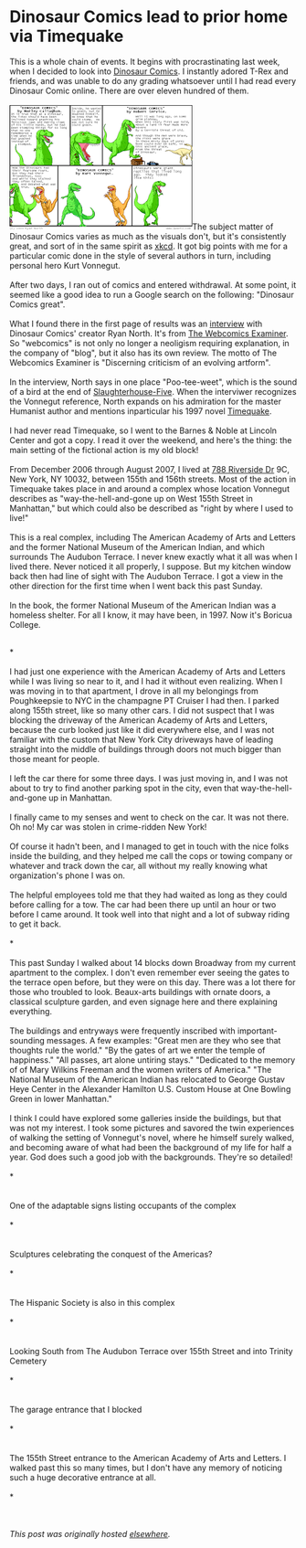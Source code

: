 # Dinosaur Comics lead to prior home via Timequake

<div>
<p>This is a whole chain of events.   It begins with procrastinating last week, when I decided to look into <a href="http://dinosaurcomics.com/">Dinosaur Comics</a>.  I instantly adored T-Rex and friends, and was unable to do any grading whatsoever until I had read every Dinosaur Comic online.  There are over eleven hundred of them.<br><br><a onblur="try {parent.deselectBloggerImageGracefully();} catch(e) {}" href="http://www.qwantz.com/archive/000339.html"><img src="comic2-381.png" alt="" id="BLOGGER_PHOTO_ID_5156217511954235746" border="0"></a>The subject matter of Dinosaur Comics varies as much as the visuals don't, but it's consistently great, and sort of in the same spirit as <a href="http://xkcd.com/">xkcd</a>.  It got big points with me for a particular comic done in the style of several authors in turn, including personal hero Kurt Vonnegut.<br><br>After two days, I ran out of comics and entered withdrawal.  At some point, it seemed like a good idea to run a Google search on the following: "Dinosaur Comics great".<br><br>What I found there in the first page of results was an <a href="http://webcomicsreview.com/examiner/issue050912/ryannorth.html">interview</a> with Dinosaur Comics' creator Ryan North.    It's from <a href="http://webcomicsreview.com/">The Webcomics Examiner</a>.  So "webcomics" is not only no longer a neoligism requiring explanation, in the company of "blog", but it also has its own review.  The motto of The Webcomics Examiner is "Discerning criticism of an evolving artform".<br><br>In the interview, North says in one place "Poo-tee-weet", which is the sound of a bird at the end of <a href="http://www.amazon.com/Slaughterhouse-Five-Kurt-Vonnegut/dp/0385333846/">Slaughterhouse-Five</a>.  When the interviwer recognizes the Vonnegut reference, North expands on his admiration for the master Humanist author and mentions inparticular his 1997 novel  <a href="http://www.amazon.com/Timequake-Kurt-Vonnegut/dp/0425164349/">Timequake</a>.<br><br><a onblur="try {parent.deselectBloggerImageGracefully();} catch(e) {}" href="517PF0ZJ21L.jpg"><img src="517PF0ZJ21L.jpg" alt="" id="BLOGGER_PHOTO_ID_5156277272129192450" border="0"></a>I had never read Timequake, so I went to the Barnes &amp; Noble at Lincoln Center and got a copy. I read it over the weekend, and here's the thing: the main setting of the fictional action is my old block!<br><br>From December 2006 through August 2007, I lived at <a href="http://maps.google.com/maps?f=q&amp;hl=en&amp;geocode=&amp;time=&amp;date=&amp;ttype=&amp;q=788+Riverside+Dr,+New+York,+NY+10032&amp;sll=40.836006,-73.947666&amp;sspn=0.008426,0.014205&amp;ie=UTF8&amp;ll=40.835551,-73.947558&amp;spn=0.008426,0.014205&amp;z=16&amp;iwloc=addr&amp;om=0">788 Riverside Dr</a> 9C, New York, NY 10032, between 155th and 156th streets.  Most of the action in Timequake takes place in and around a complex whose location Vonnegut describes as "way-the-hell-and-gone up on West 155th Street in Manhattan," but which could also be described as "right by where I used to live!"<br><br><a onblur="try {parent.deselectBloggerImageGracefully();} catch(e) {}" href="Library+-+5945.jpg"><img src="Library+-+5945.jpg" alt="" id="BLOGGER_PHOTO_ID_5156278152597488146" border="0"></a>This is a real complex, including The American Academy of Arts and Letters and the former National Museum of the American Indian, and which surrounds The Audubon Terrace.  I never knew exactly what it all was when I lived there.    Never noticed it all properly, I suppose.  But my kitchen window back then had line of sight with The Audubon Terrace.  I got a view in the other direction for the first time when I went back this past Sunday.<br><br>In the book, the former National Museum of the American Indian was a homeless shelter.  For all I know, it may have been, in 1997. Now it's Boricua College.<br><br></p>
<div>*<br>
</div>
<br>I had just one experience with the American Academy of Arts and Letters while I was living so near to it, and I had it without even realizing.  When I was moving in to that apartment, I drove in all my belongings from Poughkeepsie to NYC in the champagne PT Cruiser I had then.  I parked along 155th street, like so many other cars.  I did not suspect that I was blocking the driveway of the American Academy of Arts and Letters, because the curb looked just like it did everywhere else, and I was not familiar with the custom that New York City driveways have of leading straight into the middle of buildings through doors not much bigger than those meant for people.<br><br>I left the car there for some three days.  I was just moving in, and I was not about to try to find another parking spot in the city, even that way-the-hell-and-gone up in Manhattan.<br><br>I finally came to my senses and went to check on the car.  It was not there.  Oh no!  My car was stolen in crime-ridden New York!<br><br>Of course it hadn't been, and I managed to get in touch with the nice folks inside the building, and they helped me call the cops or towing company or whatever and track down the car, all without my really knowing what organization's phone I was on.<br><br>The helpful employees told me that they had waited as long as they could before calling for a tow.  The car had been there up until an hour or two before I came around. It took well into that night and a lot of subway riding to get it back.<br><br><div>*<br>
</div>
<br>This past Sunday I walked about 14 blocks down Broadway from my current apartment to the complex.  I don't even remember ever seeing the gates to the terrace open before, but they were on this day.  There was a lot there for those who troubled to look.  Beaux-arts buildings with ornate doors, a classical sculpture garden, and even signage here and there explaining everything.<br><br>The buildings and entryways were frequently inscribed with important-sounding messages.  A few examples: "Great men are they who see that thoughts rule the world."  "By the gates of art we enter the temple of happiness."  "All passes, art alone untiring stays."  "Dedicated to the memory of of Mary Wilkins Freeman and the women writers of America."  "The National Museum of the American Indian has relocated to George Gustav Heye Center in the Alexander Hamilton U.S. Custom House at One Bowling Green in lower Manhattan."<br><br>I think I could have explored some galleries inside the buildings, but that was not my interest.  I took some pictures and savored the twin experiences of walking the setting of Vonnegut's novel, where he himself surely walked, and becoming aware of what had been the background of my life for half a year.  God does such a good job with the backgrounds.  They're so detailed!<div id="1exj" class="ArwC7c ckChnd">
<br><div>*<br><br>
</div>
<div>
<a onblur="try {parent.deselectBloggerImageGracefully();} catch(e) {}" href="Library+-+5939.jpg"><img src="Library+-+5939.jpg" alt="" id="BLOGGER_PHOTO_ID_5156279810454864418" border="0"></a><br>
</div>
</div>
<div>One of the adaptable signs listing occupants of the complex<br><br>*<br>
</div>
<br><a onblur="try {parent.deselectBloggerImageGracefully();} catch(e) {}" href="Library+-+5937.jpg"><img src="Library+-+5937.jpg" alt="" id="BLOGGER_PHOTO_ID_5156271005771907538" border="0"></a><br><div>Sculptures celebrating the conquest of the Americas?<br><br>*<br><br>
</div>
<a onblur="try {parent.deselectBloggerImageGracefully();} catch(e) {}" href="Library+-+5938.jpg"><img src="Library+-+5938.jpg" alt="" id="BLOGGER_PHOTO_ID_5156271508283081186" border="0"></a><br><div>The Hispanic Society is also in this complex<br><br>*<br>
</div>
<br><a onblur="try {parent.deselectBloggerImageGracefully();} catch(e) {}" href="Library+-+5947.jpg"><img src="Library+-+5947.jpg" alt="" id="BLOGGER_PHOTO_ID_5156270726599033282" border="0"></a><br><div>Looking South from The Audubon Terrace over 155th Street and into Trinity Cemetery<br><br>*<br>
</div>
<br><a onblur="try {parent.deselectBloggerImageGracefully();} catch(e) {}" href="Library+-+5954.jpg"><img src="Library+-+5954.jpg" alt="" id="BLOGGER_PHOTO_ID_5156270030814331282" border="0"></a><br><div>The garage entrance that I blocked<br><br>*<br><br>
</div>
<a onblur="try {parent.deselectBloggerImageGracefully();} catch(e) {}" href="Library+-+5953.jpg"><img src="Library+-+5953.jpg" alt="" id="BLOGGER_PHOTO_ID_5156270520440603058" border="0"></a><br><div>The 155th Street entrance to the American Academy of Arts and Letters.  I walked past this so many times, but I don't have any memory of noticing such a huge decorative entrance at all.<br><br>*<br><br>
</div>
<a onblur="try {parent.deselectBloggerImageGracefully();} catch(e) {}" href="Library+-+5952.jpg"><img src="Library+-+5952.jpg" alt="" id="BLOGGER_PHOTO_ID_5156271688671707634" border="0"></a>
</div>


*This post was originally hosted [elsewhere](http://planspace.blogspot.com/2008/01/dinosaur-comics-lead-to-prior-home-via.html).*

